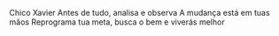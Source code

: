 Chico Xavier
Antes de tudo, analisa e observa A mudança está em tuas mãos Reprograma tua meta, busca o bem e viverás melhor
